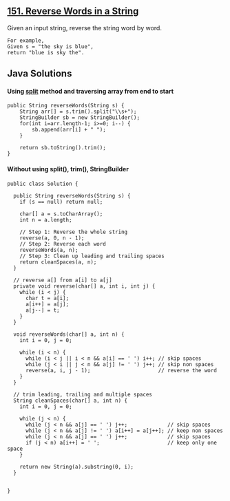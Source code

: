 ## [151. Reverse Words in a String](https://leetcode.com/problems/reverse-words-in-a-string/description/)

Given an input string, reverse the string word by word.

```
For example,
Given s = "the sky is blue",
return "blue is sky the".
```

## Java Solutions

#### Using [split](https://stackoverflow.com/questions/225337/how-do-i-split-a-string-with-any-whitespace-chars-as-delimiters) method and traversing array from end to start

```
public String reverseWords(String s) {
    String arr[] = s.trim().split("\\s+");
    StringBuilder sb = new StringBuilder();
    for(int i=arr.length-1; i>=0; i--) {
        sb.append(arr[i] + " ");
    }
    
    return sb.toString().trim();
}
```

#### Without using split(), trim(), StringBuilder

```
public class Solution {
  
  public String reverseWords(String s) {
    if (s == null) return null;
    
    char[] a = s.toCharArray();
    int n = a.length;
    
    // Step 1: Reverse the whole string
    reverse(a, 0, n - 1);
    // Step 2: Reverse each word
    reverseWords(a, n);
    // Step 3: Clean up leading and trailing spaces
    return cleanSpaces(a, n);
  }
  
  // reverse a[] from a[i] to a[j]
  private void reverse(char[] a, int i, int j) {
    while (i < j) {
      char t = a[i];
      a[i++] = a[j];
      a[j--] = t;
    }
  }
    
  void reverseWords(char[] a, int n) {
    int i = 0, j = 0;
      
    while (i < n) {
      while (i < j || i < n && a[i] == ' ') i++; // skip spaces
      while (j < i || j < n && a[j] != ' ') j++; // skip non spaces
      reverse(a, i, j - 1);                      // reverse the word
    }
  }
  
  // trim leading, trailing and multiple spaces
  String cleanSpaces(char[] a, int n) {
    int i = 0, j = 0;
      
    while (j < n) {
      while (j < n && a[j] == ' ') j++;             // skip spaces
      while (j < n && a[j] != ' ') a[i++] = a[j++]; // keep non spaces
      while (j < n && a[j] == ' ') j++;             // skip spaces
      if (j < n) a[i++] = ' ';                      // keep only one space
    }
  
    return new String(a).substring(0, i);
  }
  
  
}
``` 
